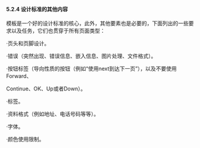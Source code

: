 #### 5.2.4 设计标准的其他内容

模板是一个好的设计标准的核心，此外，其他要素也是必要的，下面列出的一些要求以及任务，它们也贯穿于所有页面类型：

·页头和页脚设计。

·错误（突然出现、错误信息、嵌入信息、图片处理、文件格式）。

·按钮标签（导向性质的按钮（例如“使用next到达下一页”），以及不要使用Forward、

Continue、OK、Up或者Down）。

·标签。

·资料格式（例如地址、电话号码等等）。

·字体。

·颜色使用限制。
